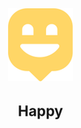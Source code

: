 <div align="center" ><img src="./src/images/map-marker.svg" alt="logo" /></div>
<h1 align="center"> Happy </h1>
